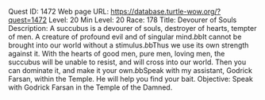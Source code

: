 Quest ID: 1472
Web page URL: https://database.turtle-wow.org/?quest=1472
Level: 20
Min Level: 20
Race: 178
Title: Devourer of Souls
Description: A succubus is a devourer of souls, destroyer of hearts, tempter of men. A creature of profound evil and of singular mind.$b$bIt cannot be brought into our world without a stimulus.$b$bThus we use its own strength against it. With the hearts of good men, pure men, loving men, the succubus will be unable to resist, and will cross into our world. Then you can dominate it, and make it your own.$b$bSpeak with my assistant, Godrick Farsan, within the Temple. He will help you find your bait.
Objective: Speak with Godrick Farsan in the Temple of the Damned.
